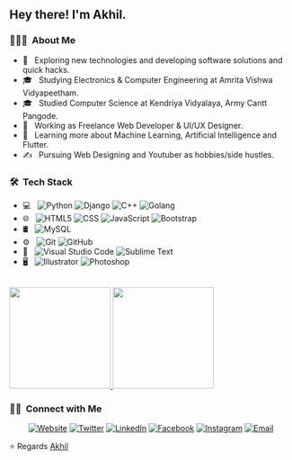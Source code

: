 <h2> Hey there! I'm Akhil.</h2>

<h3> 👨🏻‍💻 &nbsp;About Me </h3>

- 🤔 &nbsp; Exploring new technologies and developing software solutions and quick hacks.
- 🎓 &nbsp; Studying Electronics & Computer Engineering at Amrita Vishwa Vidyapeetham.
- 🎓 &nbsp; Studied Computer Science at Kendriya Vidyalaya, Army Cantt Pangode.
- 💼 &nbsp; Working as Freelance Web Developer & UI/UX Designer.
- 🌱 &nbsp; Learning more about Machine Learning, Artificial Intelligence and Flutter.
- ✍️ &nbsp; Pursuing Web Designing and Youtuber as hobbies/side hustles.

<h3> 🛠 &nbsp;Tech Stack</h3>

- 💻 &nbsp;
  ![Python](https://img.shields.io/badge/-Python-333333?style=flat&logo=python)
  ![Django](https://img.shields.io/badge/-Django-333333?style=flat&logo=django)
  ![C++](https://img.shields.io/badge/-C++-333333?style=flat&logo=C%2B%2B&logoColor=00599C)
  ![Golang](https://img.shields.io/badge/-Golang-333333?style=flat&logo=golang)
- 🌐 &nbsp;
  ![HTML5](https://img.shields.io/badge/-HTML5-333333?style=flat&logo=HTML5)
  ![CSS](https://img.shields.io/badge/-CSS-333333?style=flat&logo=CSS3&logoColor=1572B6)
  ![JavaScript](https://img.shields.io/badge/-JavaScript-333333?style=flat&logo=javascript)
  ![Bootstrap](https://img.shields.io/badge/-Bootstrap-333333?style=flat&logo=bootstrap&logoColor=563D7C)
- 🛢 &nbsp;
  ![MySQL](https://img.shields.io/badge/-MySQL-333333?style=flat&logo=mysql)
- ⚙️ &nbsp;
  ![Git](https://img.shields.io/badge/-Git-333333?style=flat&logo=git)
  ![GitHub](https://img.shields.io/badge/-GitHub-333333?style=flat&logo=github)
- 🔧 &nbsp;
  ![Visual Studio Code](https://img.shields.io/badge/-Visual%20Studio%20Code-333333?style=flat&logo=visual-studio-code&logoColor=007ACC)
  ![Sublime Text](https://img.shields.io/badge/-Sublime%20Text-333333?style=flat&logo=sublime-text)
- 🖥 &nbsp;
  ![Illustrator](https://img.shields.io/badge/-Illustrator-333333?style=flat&logo=adobe-illustrator)
  ![Photoshop](https://img.shields.io/badge/-Photoshop-333333?style=flat&logo=adobe-photoshop)

<br/>

<a href="https://github.com/akhil-s-kumar">
  <img height="180em" src="https://github-readme-stats.vercel.app/api?username=akhil-s-kumar&theme=buefy&show_icons=true" />
  <img height="180em" src="https://github-readme-stats.vercel.app/api/top-langs/?username=akhil-s-kumar&theme=buefy&layout=compact" />
</a>

<br/>

<h3> 🤝🏻 &nbsp;Connect with Me </h3>

<p align="center">
<a href="https://askforyouonline.blogspot.com/"><img alt="Website" src="https://img.shields.io/badge/Website-www.akhilskumar.com-blue?style=flat-square&logo=google-chrome"></a>
<a href="https://www.twitter.com/IamAKhilSKumar/"><img alt="Twitter" src="https://img.shields.io/badge/Twitter-IamAkhilSKumar-blue?style=flat-square&logo=twitter"></a>
<a href="https://www.linkedin.com/in/ImAkhilSKumar/"><img alt="LinkedIn" src="https://img.shields.io/badge/LinkedIn-ImAkhilSKumar-blue?style=flat-square&logo=linkedin"></a>
<a href="https://www.facebook.com/ImAKhilSKumar/"><img alt="Facebook" src="https://img.shields.io/badge/Facebook-ImAkhilSKumar-blue?style=flat-square&logo=facebook"></a>
<a href="https://www.instagram.com/_.akhil.sk._/"><img alt="Instagram" src="https://img.shields.io/badge/Instagram-Akhil%20S%20kumar-blue?style=flat-square&logo=instagram"></a>
<a href="mailto:akhilskumar120@gmail.com"><img alt="Email" src="https://img.shields.io/badge/Email-akhilskumar120@gmail.com-blue?style=flat-square&logo=gmail"></a>
</p>

⭐️ Regards [Akhil](https://github.com/Akhil-S-Kumar)
